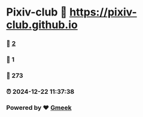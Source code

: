 # Pixiv-club :link: https://pixiv-club.github.io 
### :page_facing_up: [2](https://pixiv-club.github.io/tag.html) 
### :speech_balloon: 1 
### :hibiscus: 273 
### :alarm_clock: 2024-12-22 11:37:38 
### Powered by :heart: [Gmeek](https://github.com/Meekdai/Gmeek)
